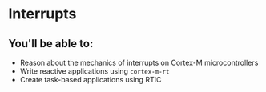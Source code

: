 # Interrupts

## You'll be able to:
- Reason about the mechanics of interrupts on Cortex-M microcontrollers
- Write reactive applications using `cortex-m-rt`
- Create task-based applications using RTIC
